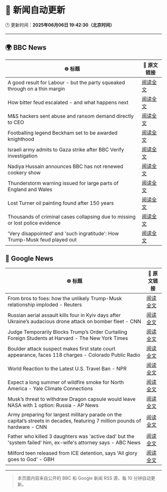 # 🧠 新闻自动更新

🕒 更新时间：**2025年06月06日 19:42:30（北京时间）**

---

## 🌍 BBC News

| 🌐 标题 | 🔗 原文链接 |
|--------|-------------|
| A good result for Labour - but the party squeaked through on a thin margin | [阅读全文](https://www.bbc.com/news/articles/cvgqzdl8lxyo) |
| How bitter feud escalated - and what happens next | [阅读全文](https://www.bbc.com/news/articles/c3wd2215q08o) |
| M&S hackers sent abuse and ransom demand directly to CEO | [阅读全文](https://www.bbc.com/news/articles/cr58pqjlnjlo) |
| Footballing legend Beckham set to be awarded knighthood | [阅读全文](https://www.bbc.com/sport/football/articles/cm2309dlepno) |
| Israeli army admits to Gaza strike after BBC Verify investigation | [阅读全文](https://www.bbc.com/news/articles/cr7zplv35l1o) |
| Nadiya Hussain announces BBC has not renewed cookery show | [阅读全文](https://www.bbc.com/news/articles/clyg839e44lo) |
| Thunderstorm warning issued for large parts of England and Wales | [阅读全文](https://www.bbc.com/news/articles/cq851x1y9eqo) |
| Lost Turner oil painting found after 150 years | [阅读全文](https://www.bbc.com/news/articles/clyzp4r70m8o) |
| Thousands of criminal cases collapsing due to missing or lost police evidence | [阅读全文](https://www.bbc.com/news/articles/c3e5289d3njo) |
| 'Very disappointed' and 'such ingratitude': How Trump-Musk feud played out | [阅读全文](https://www.bbc.com/news/videos/czel2j71n49o) |

## 📰 Google News

| 🌐 标题 | 🔗 原文链接 |
|--------|-------------|
| From bros to foes: how the unlikely Trump-Musk relationship imploded - Reuters | [阅读全文](https://news.google.com/rss/articles/CBMiogFBVV95cUxQcUkyS1Vrb05PR19zZXRXaEtCNzZydGxvaUZYcUhBQk9UM29jcDdVVWNTcmR6T1dQRXhoUk9sTmFSZmxYXzdiTDlTc3hnTDJkU1FDZk9taHV6STVySXNWS1BNcXZrM19rcTJhM0wtTVlCM1YwV2gybE83NU5wMERoN1M2cktKN0ExVUttVXlnX3ptVGthb0duT2c1WlpMZmstY1E?oc=5) |
| Russian aerial assault kills four in Kyiv days after Ukraine’s audacious drone attack on bomber fleet - CNN | [阅读全文](https://news.google.com/rss/articles/CBMimwFBVV95cUxNWFpFTWRFdWlsWDhjRUFSODgxZkpMT0RQOWNidm93UGhnN3pzOGlqeWp3MDE5U3VpS24ydlpGQ0lYei1FdzlNOWFNWFNEMlFlNGxBODgxNlA3ckxhWkRNenFfU3VyWFdfNENWQWJ5MjBjWi14YjRsVTNFRHNBOXEySEJiVGtIQ2JYOVdFdVRKeXNGaWRHNFgxcjdsa9IBoAFBVV95cUxQWFYwenNlM0NoelFMdW1wVmo4OENOUWVkMGV2dkhCV2tnTjFwMzdOclVaUmtyNDdKR3ZPdmdBNkplRDZURlZZUmg0Y3N3dDlUVWgxNjYtMS1YZ21yN2FkSVBreXl0V1J2eVpxZ1BJVVoyTFBqY0F1SUpwNXhFdVZVUm1pd21hcFc5OV9HWjY5bHh0Mm1JR0tYWWozeVVLMzBP?oc=5) |
| Judge Temporarily Blocks Trump’s Order Curtailing Foreign Students at Harvard - The New York Times | [阅读全文](https://news.google.com/rss/articles/CBMikgFBVV95cUxNMnFzdl94UWkycWJMY2NieHBwUlZRdFdjMjlBNW8wc3dxaXhNSkFsNTlSZzcxWWtRS1kzU1VhaVdRMlBNaUZQZVVTZEwxeWRiXzE2dnN3Xy1GYXQtYXBFMnNPYlN4X0NSclJ4Z2hpUVNaalFSOUxPNXQ4TmU4LVRMMlhual9YaHpMZTh6bklqcDQ2dw?oc=5) |
| Boulder attack suspect makes first state court appearance, faces 118 charges - Colorado Public Radio | [阅读全文](https://news.google.com/rss/articles/CBMidEFVX3lxTFA4WFN1dlkyb2ROdGk1MnJ3cndYcEF5a0xRdTk2dFI3TXk2N0xRbWt0X1lVa3lsQm90bTFNWHVzSm5RaDJZS1FmbDUxaUxvS3dMNDExWTh3OHY4RkFEMWk4endPQkNEZ1RxRzVJUGZjLS1YSlFm?oc=5) |
| World Reaction to the Latest U.S. Travel Ban - NPR | [阅读全文](https://news.google.com/rss/articles/CBMijgFBVV95cUxQd0FBMzFjOU9admlzVkNjNlItZlhBdWx2R2JRTlZCMzFQZzFPU19tTTJnYzZTaWtsa1VXR0VkQ1Fod3NtbXNBQ0M3NXJMbGlOQXRYVUxMb3kxQlFBUDNmQWYzblhFMkx4Vm01eHdMZVJjb3pBYVFUandRblZSMnQ5OFRmV2JhU3FxNjNfdWdB?oc=5) |
| Expect a long summer of wildfire smoke for North America - Yale Climate Connections | [阅读全文](https://news.google.com/rss/articles/CBMiogFBVV95cUxOeEcyaE5ycm1JNVdzQmQybm1IZTJ5Mk91aE1QU2RURER1UzAwZlRpeFdOay1fbmdJUUJUaUtCcWxUdUZteC1EaHM4bC1zQ0hBQXRfWWcwSGx0X1JMdGN0STF6MGVWMnExMmE0Tk9YbTYxS1dVSEIzVEhuVWdWcTE4NVVkNGVXa2R0VUhkNDYza19hcHQ0RkJQQ19pVDVpU0xuNlE?oc=5) |
| Musk’s threat to withdraw Dragon capsule would leave NASA with 1 option: Russia - AP News | [阅读全文](https://news.google.com/rss/articles/CBMilwFBVV95cUxPMDU3QndsTGItRjdlc2NpRnpSYkdQNkhaa2pVZ3AtTGV1amZBUGR5djFUNnJUOEI0amluWTJaOVp4Q2tFR0dXZTJpN0hLYWxCY3BOY19FOUliQWJCMXFnX09CS0g2WEtYNGY0NjlmN1oySFRoXzA0cXdOU1hCcE5VWkVyb2NpSVZrS2NYX2x4M2ZLMmVMeU1V?oc=5) |
| Army preparing for largest military parade on the capital’s streets in decades, featuring 7 million pounds of hardware - CNN | [阅读全文](https://news.google.com/rss/articles/CBMiiwFBVV95cUxNcU5UOXlfZE9nNHpwWmVUUHEzbEVBQ3RJVEk5QmZQdy1KY29WOTY3clk1TjhJUHhsakd4UjRyU1NvVVhOSWFHVXF5OGdFYWlLUHlWaXJsNTVXNXZvTll5VmQ3NUcyQVgyWV93cHlfQjZjenVWbGEtYWROLWdZRVNfXzg3cHdQdkUydFVn0gGQAUFVX3lxTE51OXVmRmFxckd2RWtZUmliRV9peEdNS1dvdHJUY1JBanZFVjJZbTJWdjBaN2VzbUIxQnViSGlaYmNHNlV5TnlFQVl2dU9IaEotdjRnNGFkdkRfWWR1b2U0dDVYRy1UeFN0OXBJWXlwdzQ5eVFxRWhpdkkyak56aWpkUnpSSkVLYUZvRTRqLWpyNA?oc=5) |
| Father who killed 3 daughters was 'active dad' but the 'system failed' him, ex-wife's attorney says - ABC News | [阅读全文](https://news.google.com/rss/articles/CBMimwFBVV95cUxQOUtneTdzN1V4NzRCWlU0U2lHdTNLb2FTWmdLY0dJd0VzaC1LR0c5bTJXcGZ5Ti10by1VNmFIbFNhNlpEVWZGaG1XSHJGbFNqb3Zmd1d4cVk2Sm5WbFFJMDdhWUpGUkcxNUtNT2dmZkxLZS12RllLU1pXZjM2TFRUMzRSUEpUMFZRSU9BSXdXdGdBWmdPdEt1amJjQdIBoAFBVV95cUxOd01PdEJwcjRvWG5pcWtXYTl3azFqaTZmbHNqX2k0S0hlUGhRcWluSHRvcjQtcXZMbmIyaWVVMzZfV1B4QjBQV2R5WURxS042eE9NOEgxNGVOb2tSODd5UERiZHgxUUxEemk2ZVJ6LWNMLTExdHR4eXJPUzBKazF4MzFfalRLUE1FZXZ3Z3E0RFBxczlSdGdLcmpMTlJrSzda?oc=5) |
| Milford teen released from ICE detention, says 'All glory goes to God' - GBH | [阅读全文](https://news.google.com/rss/articles/CBMiiwFBVV95cUxOQzcySnA5dGE3SlN6dTZXMkQ2czlTMmlEZFhxVW9OWE9hY2d2dGkwYzJaUV83NDhZRmMzT3N3Nmthc3lQUkh0ZUhwQnhMalZpdlNfM2podEZmZnU2UU5WWGItSlJIXzhwbGRqS0dLZi1NUVpFWmdiQTN0MHpvekhEYlVRU0g4WkwzeGZF?oc=5) |

---
> 本页面内容来自公开的 BBC 和 Google 新闻 RSS 源，每 10 分钟自动更新。